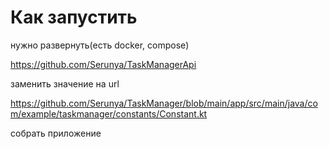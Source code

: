 # Как запустить

нужно развернуть(есть docker, compose)

https://github.com/Serunya/TaskManagerApi 

заменить значение на url

https://github.com/Serunya/TaskManager/blob/main/app/src/main/java/com/example/taskmanager/constants/Constant.kt

cобрать приложение
